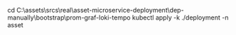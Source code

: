 


cd C:\assets\srcs\real\asset-microservice-deployment\dep-manually\bootstrap\prom-graf-loki-tempo
kubectl apply -k ./deployment -n asset
